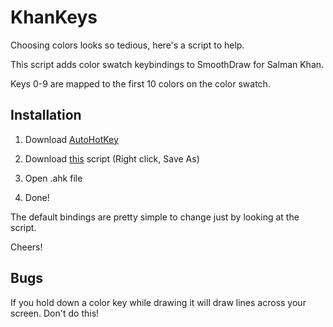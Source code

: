 
# KhanKeys

Choosing colors looks so tedious, here's a script to help.

This script adds color swatch keybindings to SmoothDraw for Salman Khan.

Keys 0-9 are mapped to the first 10 colors on the color swatch.

## Installation

1. Download [AutoHotKey](http://www.autohotkey.com/download/AutoHotkeyInstall.exe)

2. Download [this](http://github.com/jb55/khankeys/raw/master/khankeys.ahk) script (Right click, Save As)

3. Open .ahk file

4. Done!

The default bindings are pretty simple to change just by looking at the script.

Cheers!

## Bugs

If you hold down a color key while drawing it will draw lines across your screen. Don't
do this!
